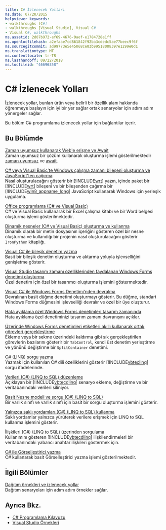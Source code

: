 ```yaml
---
title: C# İzlenecek Yolları
ms.date: 07/20/2015
helpviewer_keywords:
- walkthroughs [C#]
- walkthroughs [Visual Studio], Visual C#
- Visual C#, walkthroughs
ms.assetid: 2d07b972-ef69-4676-9aef-e1784728e1ff
ms.openlocfilehash: a2efaae7cd861842f92ba3cdedc5ae77beec9f6f
ms.sourcegitcommit: ad99773e5e45068ce03b99518008397e1299e0d1
ms.translationtype: MT
ms.contentlocale: tr-TR
ms.lasthandoff: 09/22/2018
ms.locfileid: "46696358"
---
```

# <a name="c-walkthroughs"></a>C# İzlenecek Yolları
İzlenecek yollar, bunları ürün veya belirli bir özellik alanı hakkında öğrenmeye başlayın için iyi bir yer sağlar ortak senaryolar için adım adım yönergeler sağlar.  
  
 Bu bölüm C# programlama izlenecek yollar için bağlantılar içerir.  
  
## <a name="in-this-section"></a>Bu Bölümde  

 [Zaman uyumsuz kullanarak Web'e erişme ve Await](./programming-guide/concepts/async/walkthrough-accessing-the-web-by-using-async-and-await.md)  
 Zaman uyumsuz bir çözüm kullanarak oluşturma işlemi gösterilmektedir [zaman uyumsuz](../csharp/language-reference/keywords/async.md) ve [await](../csharp/language-reference/keywords/await.md).  
  
 [C# veya Visual Basic'te Windows çalışma zamanı bileşeni oluşturma ve JavaScript'ten çağırma](https://msdn.microsoft.com/library/windows/apps/hh779077.aspx)  
 Nasıl oluşturulacağını gösterir bir [!INCLUDE[wrt](~/includes/wrt-md.md)] yazın, içinde paket bir [!INCLUDE[wrt](~/includes/wrt-md.md)] bileşeni ve bir bileşenden çağırma bir [!INCLUDE[win8_appname_long](~/includes/win8-appname-long-md.md)] JavaScript kullanarak Windows için yerleşik uygulama.  
  
 [Office programlama (C# ve Visual Basic)](../csharp/programming-guide/interop/walkthrough-office-programming.md)  
 C# ve Visual Basic kullanarak bir Excel çalışma kitabı ve bir Word belgesi oluşturma işlemi gösterilmektedir.  
  
 [Dinamik nesneler (C# ve Visual Basic) oluşturma ve kullanma](../csharp/programming-guide/types/walkthrough-creating-and-using-dynamic-objects.md)  
 Dinamik olarak bir metin dosyasının içeriğini gösteren özel bir nesne oluşturma ve kullandığı bir projenin nasıl oluşturulacağını gösterir `IronPython` kitaplığı.  
   
 [Visual C# ile bileşik denetim yazma](../../docs/framework/winforms/controls/walkthrough-authoring-a-composite-control-with-visual-csharp.md)  
 Basit bir bileşik denetim oluşturma ve aktarma yoluyla işlevselliğini genişletme gösterir.  
  
 [Visual Studio tasarım zamanı özelliklerinden faydalanan Windows Forms denetimi oluşturma](../../docs/framework/winforms/controls/creating-a-wf-control-design-time-features.md)  
 Özel denetim için özel bir tasarımcı oluşturma işlemini göstermektedir.  
  
 [Visual C# ile Windows Forms Denetimi'nden devralma](../../docs/framework/winforms/controls/walkthrough-inheriting-from-a-windows-forms-control-with-visual-csharp.md)  
 Devralınan basit düğme denetimi oluşturmayı gösterir. Bu düğme, standart Windows Forms düğmesini işlevselliği devralır ve özel bir üye oluşturur.  
  
 [Hata ayıklama özel Windows Forms denetimleri tasarım zamanında](../../docs/framework/winforms/controls/walkthrough-debugging-custom-windows-forms-controls-at-design-time.md)  
 Hata ayıklama özel denetiminizi tasarım zamanı davranışını açıklar.

 [Üzerinde Windows Forms denetimleri etiketleri akıllı kullanarak ortak görevleri gerçekleştirme](../../docs/framework/winforms/controls/performing-common-tasks-using-smart-tags-on-wf-controls.md)  
 Ekleme veya bir sekme üzerindeki kaldırma gibi sık gerçekleştirilen görevlerin bazılarını gösterir bir `TabControl`, kendi üst denetim yerleştirme ve yönünü değiştirme bir `SplitContainer` denetimi.  
  
 [C# (LINQ) sorgu yazma](../csharp/programming-guide/concepts/linq/walkthrough-writing-queries-linq.md)  
 Yazmak için kullanılan C# dili özelliklerini gösterir [!INCLUDE[vbteclinq](~/includes/vbteclinq-md.md)] sorgu ifadelerinde.  
  
 [Verileri (C#) (LINQ to SQL) düzenleme](../framework/data/adonet/sql/linq/walkthrough-manipulating-data-csharp.md)  
 Açıklayan bir [!INCLUDE[vbtecdlinq](~/includes/vbtecdlinq-md.md)] senaryo ekleme, değiştirme ve bir veritabanındaki verileri siliniyor.  
  
 [Basit Nesne modeli ve sorgu (C#) (LINQ to SQL)](../framework/data/adonet/sql/linq/walkthrough-simple-object-model-and-query-csharp.md)  
 Bir varlık sınıfı ve varlık sınıfı için basit bir sorgu oluşturma işlemini gösterir.  
  
 [Yalnızca saklı yordamları (C#) (LINQ to SQL) kullanma](../framework/data/adonet/sql/linq/walkthrough-using-only-stored-procedures-csharp.md)  
 Saklı yordamlar yalnızca yürüterek verilere erişmek için LINQ to SQL kullanma işlemini gösterir.  
  
 [İlişkileri (C#) (LINQ to SQL) üzerinden sorgulama](../framework/data/adonet/sql/linq/walkthrough-querying-across-relationships-csharp.md)  
 Kullanımını gösteren [!INCLUDE[vbtecdlinq](~/includes/vbtecdlinq-md.md)] ilişkilendirmeleri bir veritabanındaki yabancı anahtar ilişkileri göstermek için.  

 [C# ile Görselleştirici yazma](/visualstudio/debugger/walkthrough-writing-a-visualizer-in-csharp)  
 C# kullanarak basit Görselleştirici yazma işlemi gösterilmektedir.  
  
## <a name="related-sections"></a>İlgili Bölümler  
 [Dağıtım örnekleri ve izlenecek yollar](/visualstudio/deployment/clickonce-deployment-samples-and-walkthroughs)  
 Dağıtım senaryoları için adım adım örnekler sağlar.  
  
## <a name="see-also"></a>Ayrıca Bkz.

- [C# Programlama Kılavuzu](../csharp/programming-guide/index.md)  
- [Visual Studio Örnekleri](/visualstudio/ide/visual-studio-samples)

